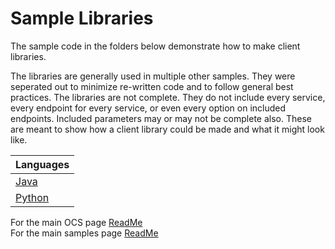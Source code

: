 # Sample Libraries

The sample code in the folders below demonstrate how to make client libraries.

The libraries are generally used in multiple other samples. They were seperated out to minimize re-written code and to follow general best practices. The libraries are not complete. They do not include every service, every endpoint for every service, or even every option on included endpoints. Included parameters may or may not be complete also. These are meant to show how a client library could be made and what it might look like.

| Languages                                                               |
| ----------------------------------------------------------------------- |
| [Java](https://github.com/osisoft/sample-ocs-sample_libraries-java)     |
| [Python](https://github.com/osisoft/sample-ocs-sample_libraries-python) |

For the main OCS page [ReadMe](https://github.com/osisoft/OSI-Samples-OCS)  
For the main samples page [ReadMe](https://github.com/osisoft/OSI-Samples)
